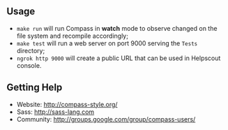 ## Usage

- `make run` will run Compass in **watch** mode to observe changed on the file system and recompile accordingly;
- `make test` will run a web server on port 9000 serving the `Tests` directory;
- `ngrok http 9000` will create a public URL that can be used in Helpscout console.

## Getting Help

- Website: http://compass-style.org/
- Sass: http://sass-lang.com
- Community: http://groups.google.com/group/compass-users/
